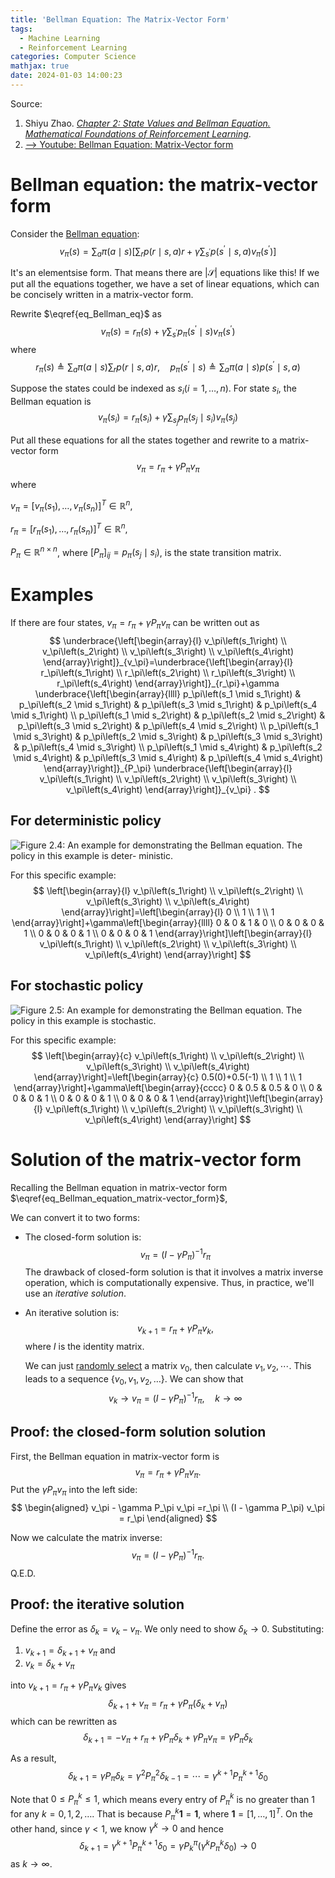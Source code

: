 ```yaml
---
title: 'Bellman Equation: The Matrix-Vector Form'
tags:
  - Machine Learning
  - Reinforcement Learning
categories: Computer Science
mathjax: true
date: 2024-01-03 14:00:23
---
```



Source:

1. Shiyu Zhao. *[Chapter 2: State Values and Bellman Equation. Mathematical Foundations of Reinforcement Learning](https://github.com/MathFoundationRL/Book-Mathmatical-Foundation-of-Reinforcement-Learning)*.
2. [--> Youtube: Bellman Equation: Matrix-Vector form](https://youtu.be/NlRS7KYWBWw?si=mVayVYut44p1NQn_)

<!--more-->

# Bellman equation: the matrix-vector form

Consider the [Bellman equation](https://lyk-love.cn/2024/01/03/bellman-equation/):
$$
\begin{equation} \label{eq_Bellman_eq}
v_\pi(s)=\sum_a \pi(a \mid s)\left[\sum_r p(r \mid s, a) r+\gamma \sum_{s^{\prime}} p\left(s^{\prime} \mid s, a\right) v_\pi\left(s^{\prime}\right)\right]
\end{equation}
$$

It's an elementsise form. That means there are $|\mathcal{S}|$ equations like this! If we put all the equations together, we have a set of linear equations, which can be concisely written in a matrix-vector form.



Rewrite $\eqref{eq_Bellman_eq}$ as
$$
v_\pi(s)=r_\pi(s)+\gamma \sum_{s^{\prime}} p_\pi\left(s^{\prime} \mid s\right) v_\pi\left(s^{\prime}\right)
$$
where
$$
r_\pi(s) \triangleq \sum_a \pi(a \mid s) \sum_r p(r \mid s, a) r, \quad p_\pi\left(s^{\prime} \mid s\right) \triangleq \sum_a \pi(a \mid s) p\left(s^{\prime} \mid s, a\right)
$$


Suppose the states could be indexed as $s_i(i=1, \ldots, n)$. For state $s_i$, the Bellman equation is
$$
v_\pi\left(s_i\right)=r_\pi\left(s_i\right)+\gamma \sum_{s_j} p_\pi\left(s_j \mid s_i\right) v_\pi\left(s_j\right)
$$

Put all these equations for all the states together and rewrite to a matrix-vector form
$$
\begin{equation} \label{eq_Bellman_equation_matrix-vector_form}
v_\pi=r_\pi+\gamma P_\pi v_\pi
\end{equation}
$$
where

$v_\pi=\left[v_\pi\left(s_1\right), \ldots, v_\pi\left(s_n\right)\right]^T \in \mathbb{R}^n$,

$r_\pi=\left[r_\pi\left(s_1\right), \ldots, r_\pi\left(s_n\right)\right]^T \in \mathbb{R}^n$,

$P_\pi \in \mathbb{R}^{n \times n}$, where $\left[P_\pi\right]_{i j}=p_\pi\left(s_j \mid s_i\right)$, is the state transition matrix.

# Examples

If there are four states, $v_\pi=r_\pi+\gamma P_\pi v_\pi$ can be written out as
$$
\underbrace{\left[\begin{array}{l}
v_\pi\left(s_1\right) \\
v_\pi\left(s_2\right) \\
v_\pi\left(s_3\right) \\
v_\pi\left(s_4\right)
\end{array}\right]}_{v_\pi}=\underbrace{\left[\begin{array}{l}
r_\pi\left(s_1\right) \\
r_\pi\left(s_2\right) \\
r_\pi\left(s_3\right) \\
r_\pi\left(s_4\right)
\end{array}\right]}_{r_\pi}+\gamma \underbrace{\left[\begin{array}{llll}
p_\pi\left(s_1 \mid s_1\right) & p_\pi\left(s_2 \mid s_1\right) & p_\pi\left(s_3 \mid s_1\right) & p_\pi\left(s_4 \mid s_1\right) \\
p_\pi\left(s_1 \mid s_2\right) & p_\pi\left(s_2 \mid s_2\right) & p_\pi\left(s_3 \mid s_2\right) & p_\pi\left(s_4 \mid s_2\right) \\
p_\pi\left(s_1 \mid s_3\right) & p_\pi\left(s_2 \mid s_3\right) & p_\pi\left(s_3 \mid s_3\right) & p_\pi\left(s_4 \mid s_3\right) \\
p_\pi\left(s_1 \mid s_4\right) & p_\pi\left(s_2 \mid s_4\right) & p_\pi\left(s_3 \mid s_4\right) & p_\pi\left(s_4 \mid s_4\right)
\end{array}\right]}_{P_\pi} \underbrace{\left[\begin{array}{l}
v_\pi\left(s_1\right) \\
v_\pi\left(s_2\right) \\
v_\pi\left(s_3\right) \\
v_\pi\left(s_4\right)
\end{array}\right]}_{v_\pi} .
$$


## For deterministic policy



![Figure 2.4: An example for demonstrating the Bellman equation. The policy in this example is deter- ministic.](https://lyk-love.oss-cn-shanghai.aliyuncs.com/Machine%20Learning/Bellman%20Equation/Figure%202_4.png)



For this specific example:
$$
\left[\begin{array}{l}
v_\pi\left(s_1\right) \\
v_\pi\left(s_2\right) \\
v_\pi\left(s_3\right) \\
v_\pi\left(s_4\right)
\end{array}\right]=\left[\begin{array}{l}
0 \\
1 \\
1 \\
1
\end{array}\right]+\gamma\left[\begin{array}{llll}
0 & 0 & 1 & 0 \\
0 & 0 & 0 & 1 \\
0 & 0 & 0 & 1 \\
0 & 0 & 0 & 1
\end{array}\right]\left[\begin{array}{l}
v_\pi\left(s_1\right) \\
v_\pi\left(s_2\right) \\
v_\pi\left(s_3\right) \\
v_\pi\left(s_4\right)
\end{array}\right]
$$

## For stochastic policy

![Figure 2.5: An example for demonstrating the Bellman equation. The policy in this example is stochastic.](https://lyk-love.oss-cn-shanghai.aliyuncs.com/Machine%20Learning/Bellman%20Equation/Figure%202_5.png)

For this specific example:
$$
\left[\begin{array}{c}
v_\pi\left(s_1\right) \\
v_\pi\left(s_2\right) \\
v_\pi\left(s_3\right) \\
v_\pi\left(s_4\right)
\end{array}\right]=\left[\begin{array}{c}
0.5(0)+0.5(-1) \\
1 \\
1 \\
1
\end{array}\right]+\gamma\left[\begin{array}{cccc}
0 & 0.5 & 0.5 & 0 \\
0 & 0 & 0 & 1 \\
0 & 0 & 0 & 1 \\
0 & 0 & 0 & 1
\end{array}\right]\left[\begin{array}{l}
v_\pi\left(s_1\right) \\
v_\pi\left(s_2\right) \\
v_\pi\left(s_3\right) \\
v_\pi\left(s_4\right)
\end{array}\right]
$$



# Solution of the matrix-vector form

Recalling the  Bellman equation in matrix-vector form $\eqref{eq_Bellman_equation_matrix-vector_form}$,

We can convert it to two forms:

- The closed-form solution is:
  $$
  v_\pi=\left(I-\gamma P_\pi\right)^{-1} r_\pi
  $$
  The drawback of closed-form solution is that it involves a matrix inverse operation, which is computationally expensive. Thus, in practice, we'll use an *iterative solution*.
- An iterative solution is:
  $$
  v_{k+1}=r_\pi+\gamma P_\pi v_k ,
  $$
  where $I$ is the identity matrix.

  We can just <u>randomly select</u> a matrix $v_0$, then calculate $v_1, v_2, \cdots$. This leads to a sequence $\left\{v_0, v_1, v_2, \ldots\right\}$. We can show that
  $$
  v_k \rightarrow v_\pi=\left(I-\gamma P_\pi\right)^{-1} r_\pi, \quad k \rightarrow \infty
  $$



## Proof: the closed-form solution solution

First, the Bellman equation in matrix-vector form is
$$
v_\pi=r_\pi+\gamma P_\pi v_\pi .
$$
Put the $\gamma P_\pi v_\pi$ into the left side:
$$
\begin{aligned}
v_\pi - \gamma P_\pi v_\pi =r_\pi \\
(I - \gamma P_\pi) v_\pi = r_\pi
\end{aligned}
$$


Now we calculate the matrix inverse:
$$
v_\pi=\left(I-\gamma P_\pi\right)^{-1} r_\pi .
$$
Q.E.D.

## Proof: the iterative solution

Define the error as $\delta_k=v_k-v_\pi$. We only need to show $\delta_k \rightarrow 0$. Substituting:

1. $v_{k+1}=\delta_{k+1}+v_\pi$ and 
2. $v_k=\delta_k+v_\pi$ 

into $v_{k+1}=r_\pi+\gamma P_\pi v_k$ gives
$$
\delta_{k+1}+v_\pi=r_\pi+\gamma P_\pi\left(\delta_k+v_\pi\right)
$$
which can be rewritten as
$$
\delta_{k+1}=-v_\pi+r_\pi+\gamma P_\pi \delta_k+\gamma P_\pi v_\pi=\gamma P_\pi \delta_k
$$

As a result,
$$
\delta_{k+1}=\gamma P_\pi \delta_k=\gamma^2 P_\pi^2 \delta_{k-1}=\cdots=\gamma^{k+1} P_\pi^{k+1} \delta_0
$$

Note that $0 \leq P_\pi^k \leq 1$, which means every entry of $P_\pi^k$ is no greater than 1 for any $k=0,1,2, \ldots$. That is because $P_\pi^k \mathbf{1}=\mathbf{1}$, where $\mathbf{1}=[1, \ldots, 1]^T$. On the other hand, since $\gamma<1$, we know $\gamma^k \rightarrow 0$ and hence 
$$
\delta_{k+1}=\gamma^{k+1} P_\pi^{k+1} \delta_0  = \gamma P_k^{\pi}(\gamma^{k} P_\pi^{k} \delta_0) \rightarrow 0
$$
as $k \rightarrow \infty$.
